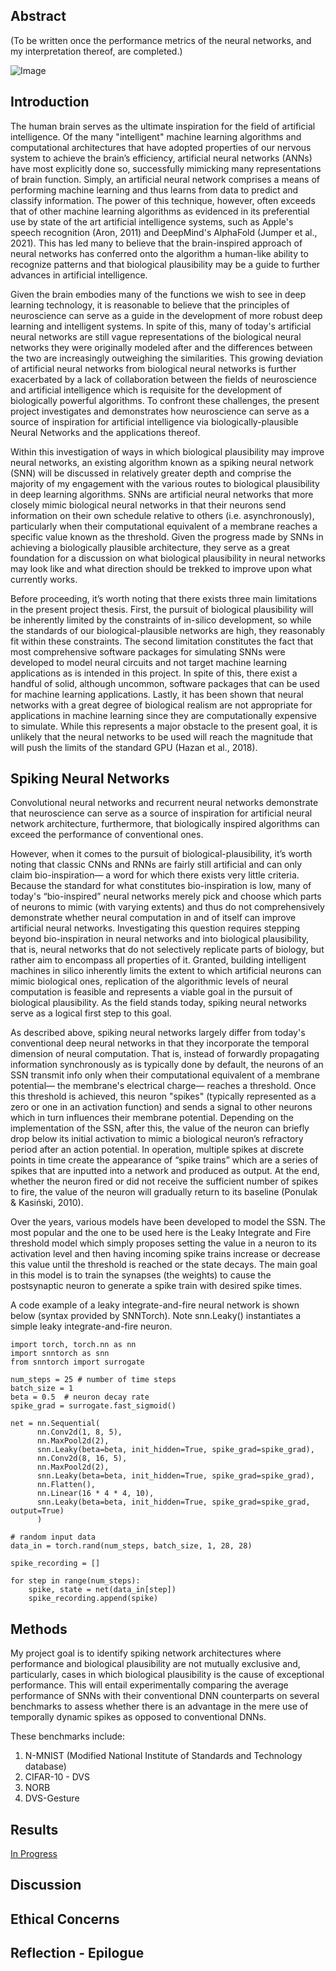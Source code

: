 ## Abstract

(To be written once the performance metrics of the neural networks, and my interpretation thereof, are completed.) 

![Image](https://losslandscape.com/wp-content/uploads/2019/09/loss-landscape-research-9.jpg)

## Introduction

The human brain serves as the ultimate inspiration for the field of artificial intelligence. Of the many "intelligent" machine learning algorithms and computational architectures that have adopted properties of our nervous system to achieve the brain’s efficiency, artificial neural networks (ANNs) have most explicitly done so, successfully mimicking many representations of brain function. Simply, an artificial neural network comprises a means of performing machine learning and thus learns from data to predict and classify information. The power of this technique, however, often exceeds that of other machine learning algorithms as evidenced in its preferential use by state of the art artificial intelligence systems, such as Apple's speech recognition (Aron, 2011) and DeepMind's AlphaFold (Jumper et al., 2021). This has led many to believe that the brain-inspired approach of neural networks has conferred onto the algorithm a human-like ability to recognize patterns and that biological plausibility may be a guide to further advances in artificial intelligence.

Given the brain embodies many of the functions we wish to see in deep learning technology, it is reasonable to believe that the principles of neuroscience can serve as a guide in the development of more robust deep learning and intelligent systems. In spite of this, many of today's artificial neural networks are still vague representations of the biological neural networks they were originally modeled after and the differences between the two are increasingly outweighing the similarities. This growing deviation of artificial neural networks from biological neural networks is further exacerbated by a lack of collaboration between the fields of neuroscience and artificial intelligence which is requisite for the development of biologically powerful algorithms. To confront these challenges, the present project investigates and demonstrates how neuroscience can serve as a source of inspiration for artificial intelligence via biologically-plausible Neural Networks and the applications thereof.

Within this investigation of ways in which biological plausibility may improve neural networks, an existing algorithm known as a spiking neural network (SNN) will be discussed in relatively greater depth and comprise the majority of my engagement with the various routes to biological plausibility in deep learning algorithms. SNNs are artificial neural networks that more closely mimic biological neural networks in that their neurons send information on their own schedule relative to others (i.e. asynchronously), particularly when their computational equivalent of a membrane reaches a specific value known as the threshold. Given the progress made by SNNs in achieving a biologically plausible architecture, they serve as a great foundation for a discussion on what biological plausibility in neural networks may look like and what direction should be trekked to improve upon what currently works. 

Before proceeding, it’s worth noting that there exists three main limitations in the present project thesis. First, the pursuit of biological plausibility will be inherently limited by the constraints of in-silico development, so while the standards of our biological-plausible networks are high, they reasonably fit within these constraints. The second limitation constitutes the fact that most comprehensive software packages for simulating SNNs were developed to model neural circuits and not target machine learning applications as is intended in this project. In spite of this, there exist a handful of solid, although uncommon, software packages that can be used for machine learning applications. Lastly, it has been shown that neural networks with a great degree of biological realism are not appropriate for applications in machine learning since they are computationally expensive to simulate. While this represents a major obstacle to the present goal, it is unlikely that the neural networks to be used will reach the magnitude that will push the limits of the standard GPU (Hazan et al., 2018).

## Spiking Neural Networks

Convolutional neural networks and recurrent neural networks demonstrate that neuroscience can serve as a source of inspiration for artificial neural network architecture, furthermore, that biologically inspired algorithms can exceed the performance of conventional ones.

However, when it comes to the pursuit of biological-plausibility, it’s worth noting that classic CNNs and RNNs are fairly still artificial and can only claim bio-inspiration— a word for which there exists very little criteria. Because the standard for what constitutes bio-inspiration is low, many of today's “bio-inspired” neural networks merely pick and choose which parts of neurons to mimic (with varying extents) and thus do not comprehensively demonstrate whether neural computation in and of itself can improve artificial neural networks. Investigating this question requires stepping beyond bio-inspiration in neural networks and into biological plausibility, that is, neural networks that do not selectively replicate parts of biology, but rather aim to encompass all properties of it. Granted, building intelligent machines in silico inherently limits the extent to which artificial neurons can mimic biological ones, replication of the algorithmic levels of neural computation is feasible and represents a viable goal in the pursuit of biological plausibility. As the field stands today, spiking neural networks serve as a logical first step to this goal.

As described above, spiking neural networks largely differ from today's conventional deep neural networks in that they incorporate the temporal dimension of neural computation. That is, instead of forwardly propagating information synchronously as is typically done by default, the neurons of an SSN transmit info only when their computational equivalent of a membrane potential— the membrane's electrical charge— reaches a threshold. Once this threshold is achieved, this neuron "spikes" (typically represented as a zero or one in an activation function) and sends a signal to other neurons which in turn influences their membrane potential. Depending on the implementation of the SSN, after this, the value of the neuron can briefly drop below its initial activation to mimic a biological neuron’s refractory period after an action potential. In operation, multiple spikes at discrete points in time create the appearance of “spike trains” which are a series of spikes that are inputted into a network and produced as output. At the end, whether the neuron fired or did not receive the sufficient number of spikes to fire, the value of the neuron will gradually return to its baseline (Ponulak & Kasiński, 2010). 

Over the years, various models have been developed to model the SSN. The most popular and the one to be used here is the Leaky Integrate and Fire threshold model which simply proposes setting the value in a neuron to its activation level and then having incoming spike trains increase or decrease this value until the threshold is reached or the state decays. The main goal in this model is to train the synapses (the weights) to cause the postsynaptic neuron to generate a spike train with desired spike times.

A code example of a leaky integrate-and-fire neural network is shown below (syntax provided by SNNTorch). Note snn.Leaky() instantiates a simple leaky integrate-and-fire neuron.

```
import torch, torch.nn as nn
import snntorch as snn
from snntorch import surrogate

num_steps = 25 # number of time steps
batch_size = 1
beta = 0.5  # neuron decay rate
spike_grad = surrogate.fast_sigmoid()

net = nn.Sequential(
      nn.Conv2d(1, 8, 5),
      nn.MaxPool2d(2),
      snn.Leaky(beta=beta, init_hidden=True, spike_grad=spike_grad),
      nn.Conv2d(8, 16, 5),
      nn.MaxPool2d(2),
      snn.Leaky(beta=beta, init_hidden=True, spike_grad=spike_grad),
      nn.Flatten(),
      nn.Linear(16 * 4 * 4, 10),
      snn.Leaky(beta=beta, init_hidden=True, spike_grad=spike_grad, output=True)
      )

# random input data
data_in = torch.rand(num_steps, batch_size, 1, 28, 28)

spike_recording = []

for step in range(num_steps):
    spike, state = net(data_in[step])
    spike_recording.append(spike)

```

## Methods

My project goal is to identify spiking network architectures where performance and biological plausibility are not mutually exclusive and, particularly, cases in which biological plausibility is the cause of exceptional performance. This will entail experimentally comparing the average performance of SNNs with their conventional DNN counterparts on several benchmarks to assess whether there is an advantage in the mere use of temporally dynamic spikes as opposed to conventional DNNs. 

These benchmarks include:
1. N-MNIST (Modified National Institute of Standards and Technology database) 
2. CIFAR-10 - DVS
3. NORB
5. DVS-Gesture


## Results

[In Progress](https://github.com/chiralevy/Deep-Learning-with-Biologically-Plausible-Neural-Networks/blob/main/MNIST_SNN.ipynb)



## Discussion

## Ethical Concerns

## Reflection - Epilogue
